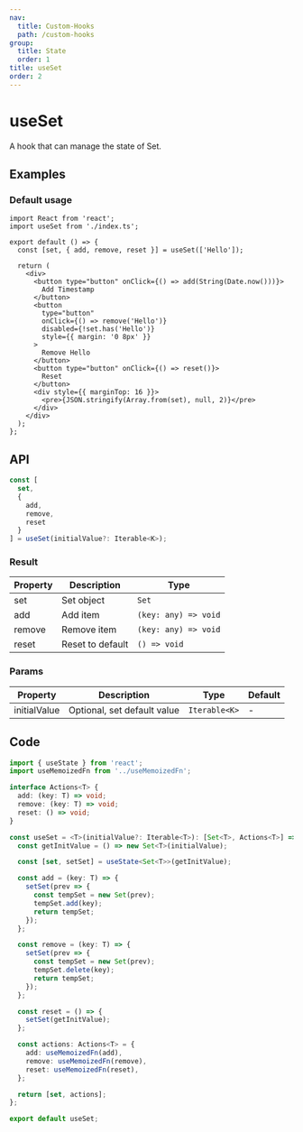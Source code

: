 ```yaml
---
nav:
  title: Custom-Hooks
  path: /custom-hooks
group:
  title: State
  order: 1
title: useSet
order: 2
---
```


# useSet

A hook that can manage the state of Set.

## Examples

### Default usage

```tsx
import React from 'react';
import useSet from './index.ts';

export default () => {
  const [set, { add, remove, reset }] = useSet(['Hello']);

  return (
    <div>
      <button type="button" onClick={() => add(String(Date.now()))}>
        Add Timestamp
      </button>
      <button
        type="button"
        onClick={() => remove('Hello')}
        disabled={!set.has('Hello')}
        style={{ margin: '0 8px' }}
      >
        Remove Hello
      </button>
      <button type="button" onClick={() => reset()}>
        Reset
      </button>
      <div style={{ marginTop: 16 }}>
        <pre>{JSON.stringify(Array.from(set), null, 2)}</pre>
      </div>
    </div>
  );
};
```

## API

```typescript
const [
  set,
  {
    add,
    remove,
    reset
  }
] = useSet(initialValue?: Iterable<K>);
```

### Result

| Property | Description      | Type                 |
| -------- | ---------------- | -------------------- |
| set      | Set object       | `Set`                |
| add      | Add item         | `(key: any) => void` |
| remove   | Remove item      | `(key: any) => void` |
| reset    | Reset to default | `() => void`         |

### Params

| Property     | Description                 | Type          | Default |
| ------------ | --------------------------- | ------------- | ------- |
| initialValue | Optional, set default value | `Iterable<K>` | -       |

## Code

```ts
import { useState } from 'react';
import useMemoizedFn from '../useMemoizedFn';

interface Actions<T> {
  add: (key: T) => void;
  remove: (key: T) => void;
  reset: () => void;
}

const useSet = <T>(initialValue?: Iterable<T>): [Set<T>, Actions<T>] => {
  const getInitValue = () => new Set<T>(initialValue);

  const [set, setSet] = useState<Set<T>>(getInitValue);

  const add = (key: T) => {
    setSet(prev => {
      const tempSet = new Set(prev);
      tempSet.add(key);
      return tempSet;
    });
  };

  const remove = (key: T) => {
    setSet(prev => {
      const tempSet = new Set(prev);
      tempSet.delete(key);
      return tempSet;
    });
  };

  const reset = () => {
    setSet(getInitValue);
  };

  const actions: Actions<T> = {
    add: useMemoizedFn(add),
    remove: useMemoizedFn(remove),
    reset: useMemoizedFn(reset),
  };

  return [set, actions];
};

export default useSet;
```
